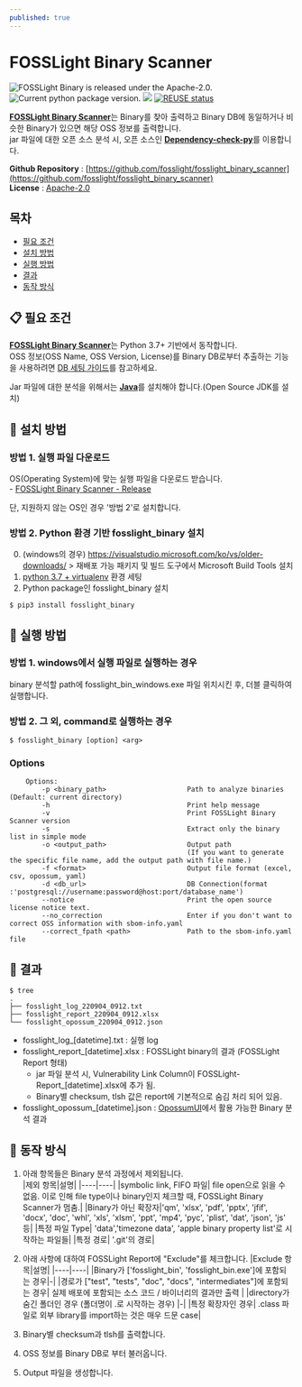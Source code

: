 ```yaml
---
published: true
---
```

# FOSSLight Binary Scanner

<img src="https://img.shields.io/pypi/l/fosslight_binary" alt="FOSSLight Binary is released under the Apache-2.0." /> <img src="https://img.shields.io/pypi/v/fosslight_binary" alt="Current python package version." /> <img src="https://img.shields.io/pypi/pyversions/fosslight_binary" /> [![REUSE status](https://api.reuse.software/badge/github.com/fosslight/fosslight_binary_scanner)](https://api.reuse.software/info/github.com/fosslight/fosslight_binary_scanner)

[**FOSSLight Binary Scanner**](https://github.com/fosslight/fosslight_binary_scanner)는 Binary를 찾아 출력하고 Binary DB에 동일하거나 비슷한 Binary가 있으면 해당 OSS 정보를 출력합니다.    
jar 파일에 대한 오픈 소스 분석 시, 오픈 소스인 [**Dependency-check-py**](https://github.com/jhermann/dependency-check-py)를 이용합니다.   
   
**Github Repository** : [https://github.com/fosslight/fosslight_binary_scanner](https://github.com/fosslight/fosslight_binary_scanner)  
**License** : [Apache-2.0](https://github.com/fosslight/fosslight_binary_scanner/blob/main/LICENSE)

## 목차
- [필요 조건](#-필요-조건)
- [설치 방법](#-설치-방법)
- [실행 방법](#-실행-방법)
- [결과](#-결과)
- [동작 방식](#-동작-방식)


## 📋 필요 조건
[**FOSSLight Binary Scanner**](https://github.com/fosslight/fosslight_binary_scanner)는 Python 3.7+ 기반에서 동작합니다.  
OSS 정보(OSS Name, OSS Version, License)를 Binary DB로부터 추출하는 기능을 사용하려면 [DB 세팅 가이드](etc/binary_db.md)를 참고하세요.    

Jar 파일에 대한 분석을 위해서는 [**Java**](https://openjdk.java.net)를 설치해야 합니다.(Open Source JDK를 설치)    

## 🎉 설치 방법    
### 방법 1. 실행 파일 다운로드
OS(Operating System)에 맞는 실행 파일을 다운로드 받습니다.    
    - [FOSSLight Binary Scanner - Release](https://github.com/fosslight/fosslight_binary_scanner/releases)    

단, 지원하지 않는 OS인 경우 '방법 2'로 설치합니다.

### 방법 2. Python 환경 기반 fosslight_binary 설치
0. (windows의 경우) https://visualstudio.microsoft.com/ko/vs/older-downloads/ > 재배포 가능 패키지 및 빌드 도구에서 Microsoft Build Tools 설치
1. [python 3.7 + virtualenv](etc/guide_virtualenv.md) 환경 세팅
2. Python package인 fosslight_binary 설치
```
$ pip3 install fosslight_binary
```

## 🚀 실행 방법
### 방법 1. windows에서 실행 파일로 실행하는 경우
binary 분석할 path에 fosslight_bin_windows.exe 파일 위치시킨 후, 더블 클릭하여 실행합니다.

### 방법 2. 그 외, command로 실행하는 경우
````
$ fosslight_binary [option] <arg>
````    

### Options
````
    Options:
        -p <binary_path>                    Path to analyze binaries (Default: current directory)
        -h                                  Print help message
        -v                                  Print FOSSLight Binary Scanner version
        -s                                  Extract only the binary list in simple mode
        -o <output_path>                    Output path
                                            (If you want to generate the specific file name, add the output path with file name.)
        -f <format>                         Output file format (excel, csv, opossum, yaml)
        -d <db_url>                         DB Connection(format :'postgresql://username:password@host:port/database_name')
        --notice                            Print the open source license notice text.
        --no_correction                     Enter if you don't want to correct OSS information with sbom-info.yaml
        --correct_fpath <path>              Path to the sbom-info.yaml file
```` 

## 📁 결과

```
$ tree
.
├── fosslight_log_220904_0912.txt
├── fosslight_report_220904_0912.xlsx
└── fosslight_opossum_220904_0912.json

```
- fosslight_log_[datetime].txt : 실행 log
- fosslight_report_[datetime].xlsx : FOSSLight binary의 결과 (FOSSLight Report 형태)    
   - jar 파일 분석 시, Vulnerability Link Column이 FOSSLight-Report_[datetime].xlsx에 추가 됨.
   - Binary별 checksum, tlsh 값은 report에 기본적으로 숨김 처리 되어 있음.  
- fosslight_opossum_[datetime].json : [OpossumUI](https://github.com/opossum-tool/OpossumUI)에서 활용 가능한 Binary 분석 결과     

## 🧐 동작 방식
1. 아래 항목들은 Binary 분석 과정에서 제외됩니다.    
   |제외 항목|설명|
   |----|----|
   |symbolic link, FIFO 파일| file open으로 읽을 수 없음.   이로 인해 file type이나 binary인지 체크할 때, FOSSLight Binary Scanner가 멈춤.|
   |Binary가 아닌 확장자|'qm', 'xlsx', 'pdf', 'pptx', 'jfif', 'docx', 'doc', 'whl', 'xls', 'xlsm', 'ppt', 'mp4', 'pyc', 'plist', 'dat', 'json', 'js' 등|
   |특정 파일 Type| 'data','timezone data', 'apple binary property list'로 시작하는 파일들|
   |특정 경로| '.git'의 경로|
2. 아래 사항에 대하여 FOSSLight Report에 "Exclude"를 체크합니다.
   |Exclude 항목|설명|
   |----|----|
   |Binary가 ['fosslight_bin', 'fosslight_bin.exe']에 포함되는 경우|-|
   |경로가 ["test", "tests", "doc", "docs", "intermediates"]에 포함되는 경우| 실제 배포에 포함되는 소스 코드 / 바이너리의 결과만 출력 |
   |directory가 숨긴 폴더인 경우 (폴더명이 .로 시작하는 경우) |-|
   |특정 확장자인 경우| .class 파일로 외부 library를 import하는 것은 매우 드문 case|
   
4. Binary별 checksum과 tlsh를 출력합니다.     
5. OSS 정보를 Binary DB로 부터 불러옵니다.       
6. Output 파일을 생성합니다.    
